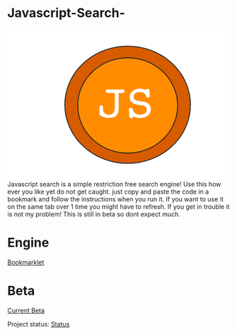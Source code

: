 # Javascript-Search-
![Logog](https://github.com/MapleAlt/Javascript-Search-/blob/main/Logo.png)
Javascript search is a simple restriction free search engine! Use this how ever you like yet do not get caught. just copy and paste the code in a bookmark and follow the instructions when you run it. If you want to use it on the same tab over 1 time you might have to refresh. If you get in trouble it is not my problem! This is still in beta so dont expect much. 
# Engine
[Bookmarklet](https://github.com/MapleAlt/Javascript-Search-/blob/main/Engine.js)
# Beta
[Current Beta](https://github.com/MapleAlt/Javascript-Search-/blob/main/Beta.js)

Project status: [Status](https://github.com/MapleAlt/Javascript-Search-/blob/main/Status)
